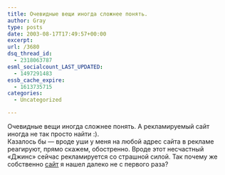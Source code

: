 ```yaml
---
title: Очевидные вещи иногда сложнее понять.
author: Gray
type: posts
date: 2003-08-17T17:49:57+00:00
excerpt:
url: /3680
dsq_thread_id:
  - 2318063787
esml_socialcount_LAST_UPDATED:
  - 1497291483
essb_cache_expire:
  - 1613735715
categories:
  - Uncategorized

---
```








Очевидные вещи иногда сложнее понять. А рекламируемый сайт иногда не так просто найти :).  
Казалось бы &#8212; вроде уши у меня на любой адрес сайта в рекламе реагируют, прямо скажем, обостренно. Вроде этот несчастный &#171;Джинс&#187; сейчас рекламируется со страшной силой. Так почему же собственно <a href="http://www.jeans.net.ua/" target="_blank">сайт</a> я нашел далеко не с первого раза?